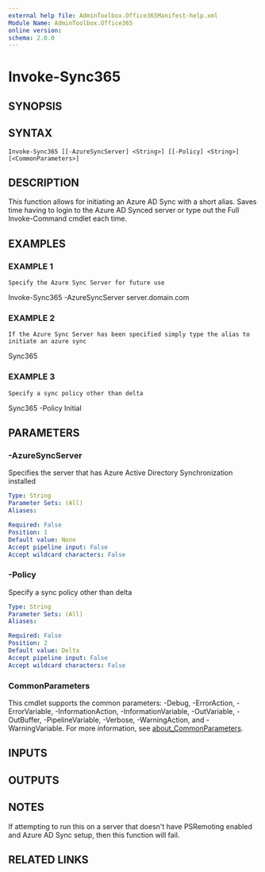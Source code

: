 ```yaml
---
external help file: AdminToolbox.Office365Manifest-help.xml
Module Name: AdminToolbox.Office365
online version:
schema: 2.0.0
---
```


# Invoke-Sync365

## SYNOPSIS

## SYNTAX

```
Invoke-Sync365 [[-AzureSyncServer] <String>] [[-Policy] <String>] [<CommonParameters>]
```

## DESCRIPTION
This function allows for initiating an Azure AD Sync with a short alias.
Saves time having to login to the Azure AD Synced server or type out the Full Invoke-Command cmdlet each time.

## EXAMPLES

### EXAMPLE 1
```
Specify the Azure Sync Server for future use
```

Invoke-Sync365 -AzureSyncServer server.domain.com

### EXAMPLE 2
```
If the Azure Sync Server has been specified simply type the alias to initiate an azure sync
```

Sync365

### EXAMPLE 3
```
Specify a sync policy other than delta
```

Sync365 -Policy Initial

## PARAMETERS

### -AzureSyncServer
Specifies the server that has Azure Active Directory Synchronization installed

```yaml
Type: String
Parameter Sets: (All)
Aliases:

Required: False
Position: 1
Default value: None
Accept pipeline input: False
Accept wildcard characters: False
```

### -Policy
Specify a sync policy other than delta

```yaml
Type: String
Parameter Sets: (All)
Aliases:

Required: False
Position: 2
Default value: Delta
Accept pipeline input: False
Accept wildcard characters: False
```

### CommonParameters
This cmdlet supports the common parameters: -Debug, -ErrorAction, -ErrorVariable, -InformationAction, -InformationVariable, -OutVariable, -OutBuffer, -PipelineVariable, -Verbose, -WarningAction, and -WarningVariable. For more information, see [about_CommonParameters](http://go.microsoft.com/fwlink/?LinkID=113216).

## INPUTS

## OUTPUTS

## NOTES
If attempting to run this on a server that doesn't have PSRemoting enabled and Azure AD Sync setup, then this function will fail.

## RELATED LINKS
